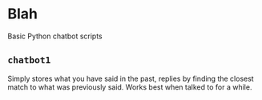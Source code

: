 # Blah

Basic Python chatbot scripts

## `chatbot1`

Simply stores what you have said in the past, replies by finding the closest match to what was previously said. Works best when talked to for a while.